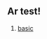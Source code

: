 ## Ar test!

1. <a href="https://tomorrowcho.github.io/ar-test/three.js/examples/index.html" target="_blank">basic</a>


